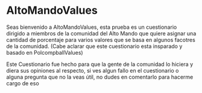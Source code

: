 # AltoMandoValues
Seas bienvenido a AltoMandoValues, esta prueba es un cuestionario dirigido a miembros de la comunidad del Alto Mando que quiere asignar una cantidad de porcentaje para varios valores que se basa en algunos facotres de la comunidad. (Cabe aclarar que este cuestionario esta insparado y basado en PolcompballValues)

Este Cuestionario fue hecho para que la gente de la comunidad lo hiciera y diera sus opiniones al respecto, si ves algun fallo en el cuestionario o alguna pregunta que no la veas útil, no dudes en comentarlo para hacerme cargo de eso
